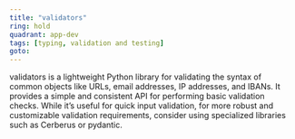 ```yaml
---
title: "validators"
ring: hold
quadrant: app-dev
tags: [typing, validation and testing]
goto:
---
```


validators is a lightweight Python library for validating the syntax of common objects like URLs, email addresses, IP addresses, and IBANs. It provides a simple and consistent API for performing basic validation checks. While it’s useful for quick input validation, for more robust and customizable validation requirements, consider using specialized libraries such as Cerberus or pydantic.
